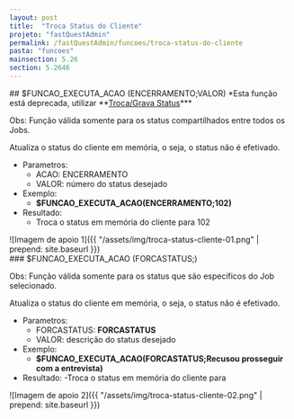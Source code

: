 ```yaml
---
layout: post
title:  "Troca Status do Cliente"
projeto: "fastQuestAdmin"
permalink: /fastQuestAdmin/funcoes/troca-status-do-cliente
pasta: "funcoes"
mainsection: 5.26
section: 5.2646
---	
```

<div class="row" markdown="1">
<div class="6u 12u(small)" markdown="1">
## $FUNCAO_EXECUTA_ACAO (ENCERRAMENTO;VALOR)
*Esta função está deprecada, utilizar **<a href="/fastQuestAdmin/funcoesv2/status">Troca/Grava Status</a>***

Obs: Função válida somente para os status compartilhados entre todos os Jobs. 

Atualiza o status do cliente em memória, o seja, o status não é efetivado.

- Parametros: 
    - ACAO: ENCERRAMENTO
    - VALOR: número do status desejado
- Exemplo:
    - **$FUNCAO_EXECUTA_ACAO(ENCERRAMENTO;102)**
- Resultado:
    - Troca o status em memória do cliente para 102
</div>
<div class="6u 12u(small)" markdown="1">
![Imagem de apoio 1]({{ "/assets/img/troca-status-cliente-01.png" | prepend: site.baseurl }})
</div>
</div>
<div class="row" markdown="1">
<div class="6u 12u(small)" markdown="1">
### $FUNCAO_EXECUTA_ACAO (FORCASTATUS;<DESCRICAO DO STATUS>)

Obs: Função válida somente para os status que são específicos do Job selecionado.

Atualiza o status do cliente em memória, o seja, o status não é efetivado.

- Parametros: 
    - FORCASTATUS: **FORCASTATUS**
    - VALOR: descrição do status desejado
- Exemplo:
    - **$FUNCAO_EXECUTA_ACAO(FORCASTATUS;Recusou prosseguir com a entrevista)**
- Resultado:
     -Troca o status em memória do cliente para 
</div>
<div class="6u 12u(small)" markdown="1">
![Imagem de apoio 2]({{ "/assets/img/troca-status-cliente-02.png" | prepend: site.baseurl }})
</div>
</div>
